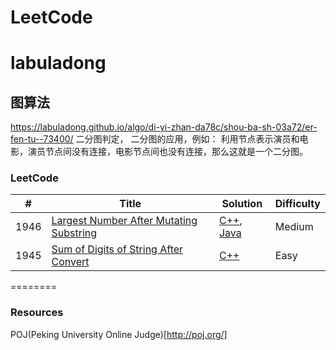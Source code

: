 LeetCode
========

# labuladong
## 图算法
https://labuladong.github.io/algo/di-yi-zhan-da78c/shou-ba-sh-03a72/er-fen-tu--73400/  二分图判定， 二分图的应用，例如： 利用节点表示演员和电影，演员节点间没有连接，电影节点间也没有连接，那么这就是一个二分图。


### LeetCode


| # | Title | Solution | Difficulty |
|---| ----- | -------- | ---------- |
|1946|[Largest Number After Mutating Substring](https://leetcode.com/problems/largest-number-after-mutating-substring/) | [C++](./algorithms/cpp/largestNumberAfterMutatingSubstring/LargestNumberAfterMutatingSubstring.cpp), [Java](./algorithms/java/src/LargestNumberAfterMutatingSubtring/largestNumberAfterMutatingSubstring.java)|Medium|
|1945|[Sum of Digits of String After Convert](https://leetcode.com/problems/sum-of-digits-of-string-after-convert/) | [C++](./algorithms/cpp/leetcode/sumOfDigitsOfStringAfterConvert/SumOfDigitsOfStringAfterConvert.cpp)|Easy|

========
### Resources
POJ(Peking University Online Judge)[http://poj.org/]
